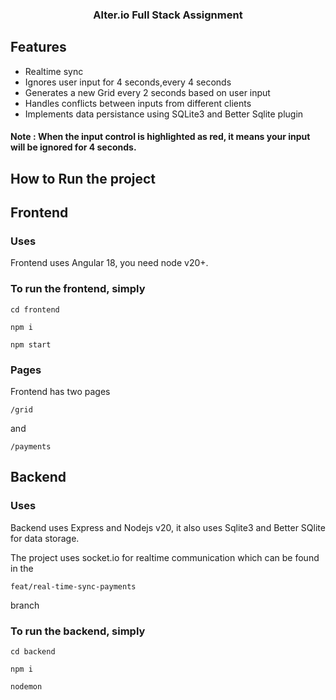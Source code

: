 <h3 align="center">Alter.io Full Stack Assignment</h3>

## Features
- Realtime sync
- Ignores user input for 4 seconds,every 4 seconds
- Generates a new Grid every 2 seconds based on user input
- Handles conflicts between inputs from different clients
- Implements data persistance using SQLite3 and Better Sqlite plugin

#### Note : When the input control is highlighted as red, it means your input will be ignored for 4 seconds.

## How to Run the project

## Frontend

### Uses

Frontend uses Angular 18, you need node v20+.

### To run the frontend, simply

```
cd frontend
```

```
npm i
```

```
npm start
```

### Pages

Frontend has two pages

```
/grid
```

and

```
/payments
```

## Backend

### Uses

Backend uses Express and Nodejs v20, it also uses Sqlite3 and Better SQlite for data storage.

The project uses socket.io for realtime communication which can be found in the

```
feat/real-time-sync-payments
```

branch

### To run the backend, simply

```
cd backend
```

```
npm i
```

```
nodemon
```
